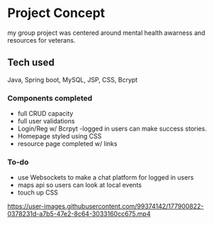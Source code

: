 # Project Concept

my group project was centered around mental health awarness and resources for veterans.

## Tech used

Java, Spring boot, MySQL, JSP, CSS, Bcrypt

### Components completed

 - full CRUD capacity
 - full user validations
 - Login/Reg w/ Bcrpyt
  -logged in users can make success stories.
 - Homepage styled using CSS
 - resource page completed w/ links
 
### To-do 

- use Websockets to make a chat platform for logged in users
- maps api so users can look at local events
- touch up CSS 



https://user-images.githubusercontent.com/99374142/177900822-0378231d-a7b5-47e2-8c64-3033160cc675.mp4

